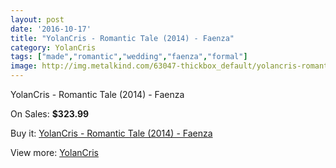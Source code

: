 ```yaml
---
layout: post
date: '2016-10-17'
title: "YolanCris - Romantic Tale (2014) - Faenza"
category: YolanCris
tags: ["made","romantic","wedding","faenza","formal"]
image: http://img.metalkind.com/63047-thickbox_default/yolancris-romantic-tale-2014-faenza.jpg
---
```

YolanCris - Romantic Tale (2014) - Faenza

On Sales: **$323.99**
<a href="https://www.metalkind.com/en/yolancris/16552-yolancris-romantic-tale-2014-faenza.html"><amp-img layout="responsive" width="600" height="600" src="//img.metalkind.com/63047-thickbox_default/yolancris-romantic-tale-2014-faenza.jpg" alt="YolanCris - Romantic Tale (2014) - Faenza 0" /></a>
<a href="https://www.metalkind.com/en/yolancris/16552-yolancris-romantic-tale-2014-faenza.html"><amp-img layout="responsive" width="600" height="600" src="//img.metalkind.com/63048-thickbox_default/yolancris-romantic-tale-2014-faenza.jpg" alt="YolanCris - Romantic Tale (2014) - Faenza 1" /></a>
<a href="https://www.metalkind.com/en/yolancris/16552-yolancris-romantic-tale-2014-faenza.html"><amp-img layout="responsive" width="600" height="600" src="//img.metalkind.com/63049-thickbox_default/yolancris-romantic-tale-2014-faenza.jpg" alt="YolanCris - Romantic Tale (2014) - Faenza 2" /></a>
<a href="https://www.metalkind.com/en/yolancris/16552-yolancris-romantic-tale-2014-faenza.html"><amp-img layout="responsive" width="600" height="600" src="//img.metalkind.com/63050-thickbox_default/yolancris-romantic-tale-2014-faenza.jpg" alt="YolanCris - Romantic Tale (2014) - Faenza 3" /></a>
<a href="https://www.metalkind.com/en/yolancris/16552-yolancris-romantic-tale-2014-faenza.html"><amp-img layout="responsive" width="600" height="600" src="//img.metalkind.com/63051-thickbox_default/yolancris-romantic-tale-2014-faenza.jpg" alt="YolanCris - Romantic Tale (2014) - Faenza 4" /></a>

Buy it: [YolanCris - Romantic Tale (2014) - Faenza](https://www.metalkind.com/en/yolancris/16552-yolancris-romantic-tale-2014-faenza.html "YolanCris - Romantic Tale (2014) - Faenza")

View more: [YolanCris](https://www.metalkind.com/en/204-yolancris "YolanCris")